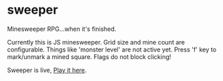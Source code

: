 sweeper
=======

Minesweeper RPG...when it's finished.

Currently this is JS minesweeper. Grid size and mine count are configurable. Things like 'monster level' are not active yet.
Press 'f' key to mark/unmark a mined square. Flags do not block clicking!

Sweeper is live, [Play it here](http://geofrey.github.io/sweeper/sweeper.html).
